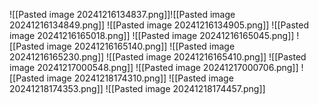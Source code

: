 ![[Pasted image 20241216134837.png]]![[Pasted image 20241216134849.png]]
![[Pasted image 20241216134905.png]]
![[Pasted image 20241216165018.png]]
![[Pasted image 20241216165045.png]]
![[Pasted image 20241216165140.png]]
![[Pasted image 20241216165230.png]]
![[Pasted image 20241216165410.png]]
![[Pasted image 20241217000548.png]]
![[Pasted image 20241217000706.png]]
![[Pasted image 20241218174310.png]]
![[Pasted image 20241218174353.png]]
![[Pasted image 20241218174457.png]]